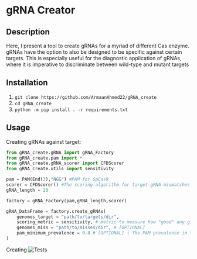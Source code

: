 # gRNA Creator
## Description
Here, I present a tool to create gRNAs for a myriad of different Cas enzyme. gRNAs have the option to also be designed to be specific against certain targets. This is especially useful for the diagnostic application of gRNAs, where it is imperative to discriminate between wild-type and mutant targets

## Installation
1) `git clone https://github.com/ArmaanAhmed22/gRNA_create`
2) `cd gRNA_create`
3) `python -m pip install . -r requirements.txt`

## Usage
Creating gRNAs against target:
```python
from gRNA_create.gRNA import gRNA_Factory
from gRNA_create.pam import *
from gRNA_create.gRNA_scorer import CFDScorer
from gRNA_create.utils import sensitivity

pam = PAM(End(3),"NGG") #PAM for SpCas9
scorer = CFDScorer() #The scoring algorithm for target-gRNA mismatches
gRNA_length = 20

factory = gRNA_Factory(pam,gRNA_length,scorer)

gRNA_DataFrame = factory.create_gRNAs(
    genomes_target = "path/to/targets/dir",
    scoring_metric = sensitivity, # metric to measure how "good" any given gRNA is
    genomes_miss = "path/to/misses/dir", # [OPTIONAL]
    pam_minimum_prevalence = 0.8 # [OPTIONAL] | The PAM prevalence in targets needed to keep any gRNAs
)
```
Creating 
![Tests](https://github.com/ArmaanAhmed22/gRNA_create/actions/workflows/tests.yaml/badge.svg)
